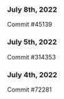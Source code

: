 ### July 8th, 2022

Commit #45139

### July 5th, 2022

Commit #314353


### July 4th, 2022

Commit #72281
